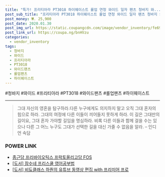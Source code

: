 ```yaml
--- 
title: "특가! 프리티아라 PT3018 하이웨이스트 롤업 연청 와이드 일자 팬츠 청바지 와..." 
post_sub_title: "프리티아라 PT3018 하이웨이스트 롤업 연청 와이드 일자 팬츠 청바지 와이드팬츠 롤업팬츠" 
post_money: ₩. 25,900 
post_date: 2020.01.30 
post_img_url: https://static.coupangcdn.com/image/vendor_inventory/fe69/d7f67582e6cb69cd39b998b3b68735e5760f3f60f073af79b0c592491e4c.jpg 
post_link_url: https://coupa.ng/bnHVzu 
categories: 
  - vendor_inventory 
tags: 
  - 청바지 
  - 와이드 
  - 프리티아라 
  - PT3018 
  - 와이드팬츠 
  - 롤업팬츠 
  - 하이웨이스트 
--- 
```

  #청바지 #와이드 #프리티아라 #PT3018 #와이드팬츠 #롤업팬츠 #하이웨이스트 
<hr> 

> 그대 자신의 영혼을 탐구하라.다른 누구에게도 의지하지 말고 오직 그대 혼자의 힘으로 하라. 그대의 여정에 다른 이들이 끼어들지 못하게 하라. 이 길은 그대만의 길이요,  그대 혼자 가야할 길임을 명심하라.  비록 다른 이들과 함께 걸을 수는 있으나 다른 그 어느 누구도 그대가 선택한 길을 대신 가줄 수 없음을 알라. – 인디언 속담 


### POWER LINK

* <a href="https://blog.naver.com/sakai111/221776624852" target="_blank">종근당 프리바이오틱스 프락토올리고당 FOS</a>
* <a href="https://blog.naver.com/santokki14/221789560178" target="_blank">[도서] 잠수네 프리스쿨 영어공부법</a>
* <a href="https://blog.naver.com/sakai111/221784210747" target="_blank">[도서] 비됴클래스 하줜의 유튜브 동영상 편집 with 프리미어 프로</a>
